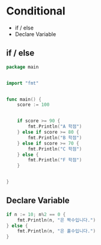 # Conditional 

* if / else
* Declare Variable


## if / else
```go
package main


import "fmt"


func main() {
    score := 100


    if score >= 90 {
        fmt.Println("A 학점")
    } else if score >= 80 {
        fmt.Println("B 학점")
    } else if score >= 70 {
        fmt.Println("C 학점")
    } else {
        fmt.Println("F 학점")
    }


}


```



## Declare Variable
```go
if n := 10; n%2 == 0 {
    fmt.Println(n, "은 짝수입니다.")
} else {
    fmt.Println(n, "은 홀수입니다.")
}




```

